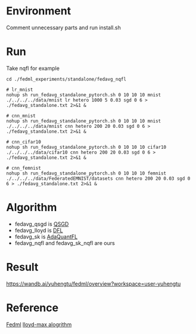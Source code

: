 # Environment
Comment unnecessary parts and run install.sh


# Run
Take nqfl for example
```
cd ./fedml_experiments/standalone/fedavg_nqfl

# lr_mnist
nohup sh run_fedavg_standalone_pytorch.sh 0 10 10 10 mnist ./../../../data/mnist lr hetero 1000 5 0.03 sgd 0 6 > ./fedavg_standalone.txt 2>&1 &

# cnn_mnist
nohup sh run_fedavg_standalone_pytorch.sh 0 10 10 10 mnist ./../../../data/mnist cnn hetero 200 20 0.03 sgd 0 6 > ./fedavg_standalone.txt 2>&1 &

# cnn_cifar10
nohup sh run_fedavg_standalone_pytorch.sh 0 10 10 10 cifar10 ./../../../data/cifar10 cnn hetero 200 20 0.03 sgd 0 6 > ./fedavg_standalone.txt 2>&1 &

# cnn_femnist
nohup sh run_fedavg_standalone_pytorch.sh 0 10 10 10 femnist ./../../../data/FederatedEMNIST/datasets cnn hetero 200 20 0.03 sgd 0 6 > ./fedavg_standalone.txt 2>&1 &
```


# Algorithm
- fedavg_qsgd is [QSGD](https://arxiv.org/pdf/1610.02132.pdf)
- fedavg_lloyd is [DFL](https://arxiv.org/pdf/2303.08423.pdf)
- fedavg_sk is [AdaQuantFL](https://arxiv.org/pdf/2102.04487.pdf)
- fedavg_nqfl and fedavg_sk_nqfl are ours


# Result
https://wandb.ai/yuhengtu/fedml/overview?workspace=user-yuhengtu


# Reference
[Fedml](https://github.com/FedML-AI/FedML)
[lloyd-max alogrithm](https://github.com/JosephChataignon/Max-Lloyd-algorithm/blob/master/1%20dimension/max_lloyd_1D.py)

